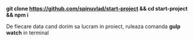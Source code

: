 **git clone https://github.com/spinuvlad/start-project && cd start-project && npm i**

De fiecare data cand dorim sa lucram in proiect, ruleaza comanda **gulp watch** in terminal
